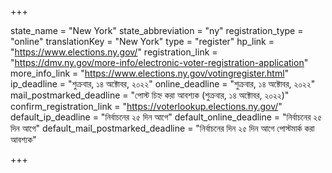 +++

state_name = "New York"
state_abbreviation = "ny"
registration_type = "online"
translationKey = "New York"
type = "register"
hp_link = "https://www.elections.ny.gov/"
registration_link = "https://dmv.ny.gov/more-info/electronic-voter-registration-application"
more_info_link = "https://www.elections.ny.gov/votingregister.html"
ip_deadline = "শুক্রবার, ১৪ অক্টোবর, ২০২২"
online_deadline = "শুক্রবার, ১৪ অক্টোবর, ২০২২"
mail_postmarked_deadline = "পোস্ট চিহ্ন করা আবশ্যক (শুক্রবার, ১৪ অক্টোবর, ২০২২)"
confirm_registration_link = "https://voterlookup.elections.ny.gov/"
default_ip_deadline = "নির্বাচনের ২৫ দিন আগে"
default_online_deadline = "নির্বাচনের ২৫ দিন আগে"
default_mail_postmarked_deadline = "নির্বাচনের দিন ২৫ দিন আগে পোস্টমার্ক করা আবশ্যক"

+++